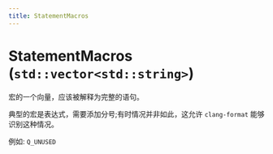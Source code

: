 ```yaml
---
title: StatementMacros 
---
```


# StatementMacros (`std::vector<std::string>`)

宏的一个向量，应该被解释为完整的语句。

典型的宏是表达式，需要添加分号;有时情况并非如此，这允许 `clang-format` 能够识别这种情况。

例如: `Q_UNUSED`
